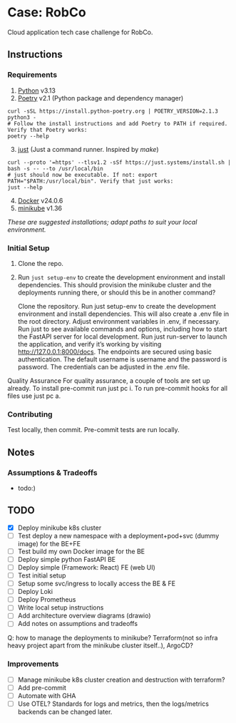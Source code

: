 # Case: RobCo
Cloud application tech case challenge for RobCo.

## Instructions

### Requirements
1. [Python](https://docs.python.org/3/using/unix.html#getting-and-installing-the-latest-version-of-python) v3.13
2. [Poetry](https://python-poetry.org/docs/#installation) v2.1 (Python package and dependency manager)
```
curl -sSL https://install.python-poetry.org | POETRY_VERSION=2.1.3 python3 -
# Follow the install instructions and add Poetry to PATH if required. Verify that Poetry works:
poetry --help
```
3. [just](https://github.com/casey/just?tab=readme-ov-file#installation) (Just a command runner. Inspired by _make_)
```
curl --proto '=https' --tlsv1.2 -sSf https://just.systems/install.sh | bash -s -- --to /usr/local/bin
# just should now be executable. If not: export PATH="$PATH:/usr/local/bin". Verify that just works:
just --help
```
4. [Docker](https://docs.docker.com/desktop/) v24.0.6
5. [minikube](https://minikube.sigs.k8s.io/docs/start) v1.36

_These are suggested installations; adapt paths to suit your local environment._

### Initial Setup
1. Clone the repo.
2. Run `just setup-env` to create the development environment and install dependencies. This should provision the minikube cluster and the deployments running there, or should this be in another command?


    Clone the repository.
    Run just setup-env to create the development environment and install dependencies. This will also create a .env file in the root directory.
    Adjust environment variables in .env, if necessary.
    Run just to see available commands and options, including how to start the FastAPI server for local development.
    Run just run-server to launch the application, and verify it’s working by visiting http://127.0.0.1:8000/docs.
    The endpoints are secured using basic authentication.
        The default username is username and the password is password.
        The credentials can be adjusted in the .env file.

Quality Assurance
For quality assurance, a couple of tools are set up already. To install pre-commit run just pc i. To run pre-commit hooks for all files use just pc a.

### Contributing
Test locally, then commit. Pre-commit tests are run locally.

## Notes

### Assumptions & Tradeoffs
- todo:)

## TODO
- [x] Deploy minikube k8s cluster
- [ ] Test deploy a new namespace with a deployment+pod+svc (dummy image) for the BE+FE
- [ ] Test build my own Docker image for the BE
- [ ] Deploy simple python FastAPI BE
- [ ] Deploy simple (Framework: React) FE (web UI)
- [ ] Test initial setup
- [ ] Setup some svc/ingress to locally access the BE & FE
- [ ] Deploy Loki
- [ ] Deploy Prometheus
- [ ] Write local setup instructions
- [ ] Add architecture overview diagrams (drawio)
- [ ] Add notes on assumptions and tradeoffs

Q: how to manage the deployments to minikube? Terraform(not so infra heavy project apart from the minikube cluster itself..), ArgoCD?

### Improvements
- [ ] Manage minikube k8s cluster creation and destruction with terraform?
- [ ] Add pre-commit
- [ ] Automate with GHA
- [ ] Use OTEL? Standards for logs and metrics, then the logs/metrics backends can be changed later. 
